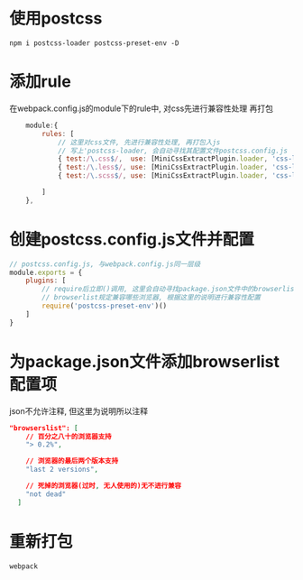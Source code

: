 # 使用postcss
```
npm i postcss-loader postcss-preset-env -D
```



# 添加rule
在webpack.config.js的module下的rule中, 对css先进行兼容性处理
再打包

```js
    module:{
        rules: [
            // 这里对css文件, 先进行兼容性处理, 再打包入js
            // 写上'postcss-loader, 会自动寻找其配置文件postcss.config.js
            { test:/\.css$/,  use: [MiniCssExtractPlugin.loader, 'css-loader', 'postcss-loader'] },
            { test:/\.less$/, use: [MiniCssExtractPlugin.loader, 'css-loader', 'less-loader'] },
            { test:/\.scss$/, use: [MiniCssExtractPlugin.loader, 'css-loader', 'sass-loader'] },

        ]
    },
```

# 创建postcss.config.js文件并配置
```js
// postcss.config.js, 与webpack.config.js同一层级
module.exports = {
    plugins: [
        // require后立即()调用, 这里会自动寻找package.json文件中的browserlist
        // browserlist规定兼容哪些浏览器, 根据这里的说明进行兼容性配置
        require('postcss-preset-env')()
    ]
}
```

# 为package.json文件添加browserlist配置项
json不允许注释, 但这里为说明所以注释
```json
"browserslist": [
    // 百分之八十的浏览器支持
    "> 0.2%",

    // 浏览器的最后两个版本支持
    "last 2 versions",

    // 死掉的浏览器(过时, 无人使用的)无不进行兼容
    "not dead"
  ]
```

# 重新打包
```
webpack
```